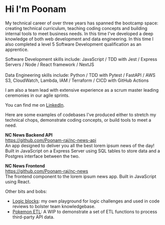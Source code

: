 # Hi I'm Poonam

My technical career of over three years has spanned the bootcamp space: creating technical curriculum, teaching coding concepts and building internal tools to meet business needs. In this time I've developed a deep knowledge of both web development and data engineering. In this time I also completed a level 5 Software Development qualification as an apprentice. 

Software Development skills include: JavaScript / TDD with Jest / Express Servers / Node / React framework / NextJS<br /><br />
Data Engineering skills include: Python / TDD with Pytest / FastAPI / AWS S3, CloudWatch, Lambda, IAM / Terraform / CICD with GitHub Actions

I am also a team lead with extensive experience as a scrum master leading ceremonies in our agile sprints. 

You can find me on <a rel="external" href="https://www.linkedin.com/in/poonam-rajput/">LinkedIn</a>.

Here are some examples of codebases I've produced either to stretch my technical chops, demonstrate coding concepts, or build tools to meet a need. 

**NC News Backend API**<br />
https://github.com/Poonam-raj/nc-news-api <br />
An app designed to deliver you all the best lorem ipsum news of the day! Built in JavaScript on a Express Server using SQL tables to store data and a Postgres interface between the two.

**NC News Frontend**<br />
https://github.com/Poonam-raj/nc-news<br />
The frontend component to the lorem ipsum news app. Built in JavaScript using React.

Other bits and bobs:
- <a href="https://github.com/Poonam-raj/logic-blocks">Logic blocks</a>: my own playground for logic challenges and used in code reviews to bolster team knowledgebase.
- <a href="https://github.com/Poonam-raj/pokemon-ETL">Pokemon ETL</a>: A WIP to demonstrate a set of ETL functions to process third-party API data.
